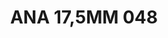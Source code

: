 ---
title: ANA 17,5MM 048
date: 
draft: false

# descripcion
description : Anillo de plata 925 y ávalon

materials: Plata 925

color: 

dimensions: 17.5mm diámetro

code: 05-29-1314

type: "Anillos"

categories: []

price: $11.530,00

price_eftvo: $9.800,00

# Images
# first image will be shown in the product page
images:
  # - image: "images/path_to_image"
  # La ubicacion de las imagenes es imagenes/Anillos/Anillos.Nácar/05-29-1314-ana-17,5mm-048
  - image: "./images/anillos/nácar/05-29-1314-ana-17,5mm-048.jpg"
---